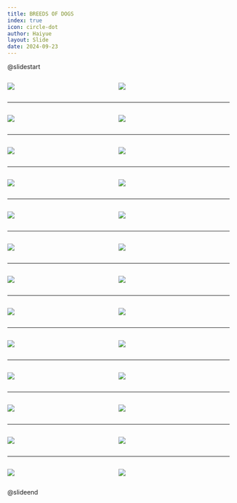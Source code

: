 ```yaml
---
title: BREEDS OF DOGS
index: true
icon: circle-dot
author: Haiyue
layout: Slide
date: 2024-09-23
---
```

 
@slidestart

<div style="display:flex">
<div style="flex:1">

![](/reading/english/Level-P/BREEDS%20OF%20DOGS/001.webp)
</div>
<div style="flex:1">

![](/reading/english/Level-P/BREEDS%20OF%20DOGS/002.webp)
</div>
</div>

---

<div style="display:flex">
<div style="flex:1">

![](/reading/english/Level-P/BREEDS%20OF%20DOGS/003.webp)
</div>
<div style="flex:1">

![](/reading/english/Level-P/BREEDS%20OF%20DOGS/004.webp)
</div>
</div>

---

<div style="display:flex">
<div style="flex:1">

![](/reading/english/Level-P/BREEDS%20OF%20DOGS/005.webp)
</div>
<div style="flex:1">

![](/reading/english/Level-P/BREEDS%20OF%20DOGS/006.webp)
</div>
</div>

---

<div style="display:flex">
<div style="flex:1">

![](/reading/english/Level-P/BREEDS%20OF%20DOGS/007.webp)
</div>
<div style="flex:1">

![](/reading/english/Level-P/BREEDS%20OF%20DOGS/008.webp)
</div>
</div>

---

<div style="display:flex">
<div style="flex:1">

![](/reading/english/Level-P/BREEDS%20OF%20DOGS/009.webp)
</div>
<div style="flex:1">

![](/reading/english/Level-P/BREEDS%20OF%20DOGS/010.webp)
</div>
</div>

---

<div style="display:flex">
<div style="flex:1">

![](/reading/english/Level-P/BREEDS%20OF%20DOGS/011.webp)
</div>
<div style="flex:1">

![](/reading/english/Level-P/BREEDS%20OF%20DOGS/012.webp)
</div>
</div>

---

<div style="display:flex">
<div style="flex:1">

![](/reading/english/Level-P/BREEDS%20OF%20DOGS/013.webp)
</div>
<div style="flex:1">

![](/reading/english/Level-P/BREEDS%20OF%20DOGS/014.webp)
</div>
</div>

---

<div style="display:flex">
<div style="flex:1">

![](/reading/english/Level-P/BREEDS%20OF%20DOGS/015.webp)
</div>
<div style="flex:1">

![](/reading/english/Level-P/BREEDS%20OF%20DOGS/016.webp)
</div>
</div>

---

<div style="display:flex">
<div style="flex:1">

![](/reading/english/Level-P/BREEDS%20OF%20DOGS/017.webp)
</div>
<div style="flex:1">

![](/reading/english/Level-P/BREEDS%20OF%20DOGS/018.webp)
</div>
</div>

---

<div style="display:flex">
<div style="flex:1">

![](/reading/english/Level-P/BREEDS%20OF%20DOGS/019.webp)
</div>
<div style="flex:1">

![](/reading/english/Level-P/BREEDS%20OF%20DOGS/020.webp)
</div>
</div>

---

<div style="display:flex">
<div style="flex:1">

![](/reading/english/Level-P/BREEDS%20OF%20DOGS/021.webp)
</div>
<div style="flex:1">

![](/reading/english/Level-P/BREEDS%20OF%20DOGS/022.webp)
</div>
</div>

---

<div style="display:flex">
<div style="flex:1">

![](/reading/english/Level-P/BREEDS%20OF%20DOGS/023.webp)
</div>
<div style="flex:1">

![](/reading/english/Level-P/BREEDS%20OF%20DOGS/024.webp)
</div>
</div>

---

<div style="display:flex">
<div style="flex:1">

![](/reading/english/Level-P/BREEDS%20OF%20DOGS/025.webp)
</div>
<div style="flex:1">

![](/reading/english/Level-P/BREEDS%20OF%20DOGS/026.webp)
</div>
</div>

@slideend